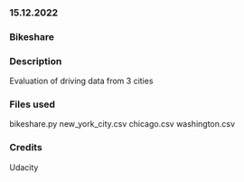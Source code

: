 ### 15.12.2022 


### Bikeshare


### Description
Evaluation of driving data from 3 cities

### Files used
bikeshare.py
new_york_city.csv
chicago.csv
washington.csv

### Credits
Udacity

